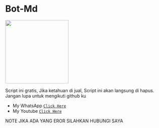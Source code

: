 # Bot-Md

<img src="https://telegra.ph/file/ce4bb9b4b4ff355759299.jpg" width="200" height="200"/>


Script ini gratis, Jika ketahuan di jual, Script ini akan langsung di hapus.
Jangan lupa untuk mengikuti github ku
* My WhatsApp [`Click Here`](https://wa.me/6285850539404?text=Assalamualaikum)
* My Youtube [`Click Here`](https://youtube.com/channel/UCW7iXlE7TgvJMIXQck4NYBQ)

NOTE JIKA ADA YANG EROR SILAHKAN HUBUNGI SAYA
